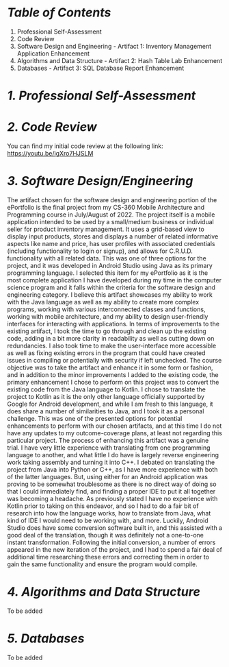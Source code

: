 # ***Table of Contents***
1. Professional Self-Assessment
2. Code Review
3. Software Design and Engineering - Artifact 1: Inventory Management Application Enhancement
4. Algorithms and Data Structure - Artifact 2: Hash Table Lab Enhancement
5. Databases - Artifact 3: SQL Database Report Enhancement

# ***1. Professional Self-Assessment***


# ***2. Code Review***
You can find my initial code review at the following link: https://youtu.be/igXro7HJSLM


# ***3. Software Design/Engineering***

  The artifact chosen for the software design and engineering portion of the ePortfolio is the final project from my CS-360 Mobile Architecture and Programming course in July/August of 2022. The project itself is a mobile application intended to be used by a small/medium business or individual seller for product inventory management. It uses a grid-based view to display input products, stores and displays a number of related informative aspects like name and price, has user profiles with associated credentials (including functionality to login or signup), and allows for C.R.U.D. functionality with all related data. This was one of three options for the project, and it was developed in Android Studio using Java as its primary programming language.
	I selected this item for my ePortfolio as it is the most complete application I have developed during my time in the computer science program and it falls within the criteria for the software design and engineering category. I believe this artifact showcases my ability to work with the Java language as well as my ability to create more complex programs, working with various interconnected classes and functions, working with mobile architecture, and my ability to design user-friendly interfaces for interacting with applications. In terms of improvements to the existing artifact, I took the time to go through and clean up the existing code, adding in a bit more clarity in readability as well as cutting down on redundancies. I also took time to make the user-interface more accessible as well as fixing existing errors in the program that could have created issues in compiling or potentially with security if left unchecked.
	The course objective was to take the artifact and enhance it in some form or fashion, and in addition to the minor improvements I added to the existing code, the primary enhancement I chose to perform on this project was to convert the existing code from the Java language to Kotlin. I chose to translate the project to Kotlin as it is the only other language officially supported by Google for Android development, and while I am fresh to this language, it does share a number of similarities to Java, and I took it as a personal challenge. This was one of the presented options for potential enhancements to perform with our chosen artifacts, and at this time I do not have any updates to my outcome-coverage plans, at least not regarding this particular project.
	The process of enhancing this artifact was a genuine trial. I have very little experience with translating from one programming language to another, and what little I do have is largely reverse engineering work taking assembly and turning it into C++. I debated on translating the project from Java into Python or C++, as I have more experience with both of the latter languages. But, using either for an Android application was proving to be somewhat troublesome as there is no direct way of doing so that I could immediately find, and finding a proper IDE to put it all together was becoming a headache. As previously stated I have no experience with Kotlin prior to taking on this endeavor, and so I had to do a fair bit of research into how the language works, how to translate from Java, what kind of IDE I would need to be working with, and more. Luckily, Android Studio does have some conversion software built in, and this assisted with a good deal of the translation, though it was definitely not a one-to-one instant transformation. Following the initial conversion, a number of errors appeared in the new iteration of the project, and I had to spend a fair deal of additional time researching these errors and correcting them in order to gain the same functionality and ensure the program would compile.


# ***4. Algorithms and Data Structure***

To be added

# ***5. Databases***

To be added


